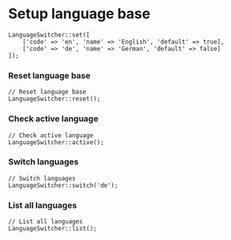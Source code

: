 # Setup language base
```
LanguageSwitcher::set([
    ['code' => 'en', 'name' => 'English', 'default' => true],
    ['code' => 'de', 'name' => 'German', 'default' => false]
]);
```

### Reset language base
```
// Reset language base
LanguageSwitcher::reset();
```

### Check active language
```
// Check active language
LanguageSwitcher::active();
```

### Switch languages
```
// Switch languages
LanguageSwitcher::switch('de');
```

### List all languages
```
// List all languages
LanguageSwitcher::list();
```